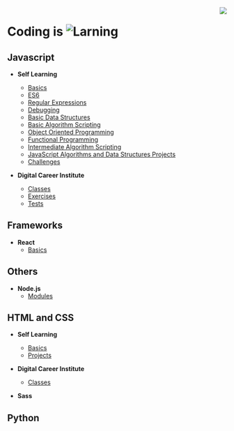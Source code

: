 
<img src="https://i.imgur.com/8MlmDto.png" align="right" />

# Coding is ![Larning](https://cdn.rawgit.com/sindresorhus/awesome/d7305f38d29fed78fa85652e3a63e154dd8e8829/media/badge.svg)

## Javascript
- **Self Learning**
	-  [Basics](javascript/self-learning/basics)
	-  [ES6](javascript/self-learning/es6)
	-  [Regular Expressions](javascript/self-learning/regex)
	-  [Debugging](javascript/self-learning/debug)
	-  [Basic Data Structures](javascript/self-learning/data-structures)
	-  [Basic Algorithm Scripting](javascript/)
	-  [Object Oriented Programming](javascript/self-learning/complex-objects)
	-  [Functional Programming](javascript/)
	-  [Intermediate Algorithm Scripting](javascript/)
	-  [JavaScript Algorithms and Data Structures Projects](javascript/)
	-  [Challenges](javascript/challenges)

- **Digital Career Institute**
	- [Classes](javascript/classes-fbw26/classes)
	- [Exercises](javascript/classes-fbw26/exercises)
	- [Tests](javascript/classes-fbw26/tests)


## Frameworks
- **React**
	-  [Basics](javascript/self-learning/basics)

## Others
- **Node.js**
	- [Modules](nodejs/first-app/modules)

## HTML and CSS
- **Self Learning**
	- [Basics](html-css/basics)
	- [Projects](html-css/projects)

- **Digital Career Institute**
	- [Classes](html-css/classes-fbw26/)
- **Sass**


## Python

